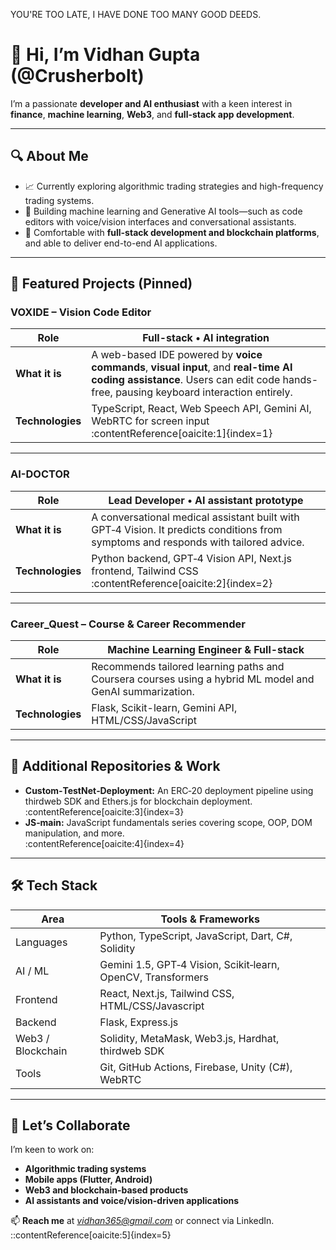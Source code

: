 YOU'RE TOO LATE, I HAVE DONE TOO MANY GOOD DEEDS.

# 👋 Hi, I’m Vidhan Gupta (@Crusherbolt)

I’m a passionate **developer and AI enthusiast** with a keen interest in **finance**, **machine learning**, **Web3**, and **full-stack app development**.

---

## 🔍 About Me

- 📈 Currently exploring algorithmic trading strategies and high-frequency trading systems.
- 🧠 Building machine learning and Generative AI tools—such as code editors with voice/vision interfaces and conversational assistants.
- 🚀 Comfortable with **full-stack development and blockchain platforms**, and able to deliver end-to-end AI applications.

---

## 🚀 Featured Projects (Pinned)

### VOXIDE – Vision Code Editor  
| Role | Full-stack • AI integration |
|------|------------------------------|
| **What it is** | A web-based IDE powered by **voice commands**, **visual input**, and **real-time AI coding assistance**. Users can edit code hands-free, pausing keyboard interaction entirely.  
| **Technologies** | TypeScript, React, Web Speech API, Gemini AI, WebRTC for screen input :contentReference[oaicite:1]{index=1}  

---

### AI-DOCTOR  
| Role | Lead Developer • AI assistant prototype |
|------|-------------------------------------------|
| **What it is** | A conversational medical assistant built with GPT‑4 Vision. It predicts conditions from symptoms and responds with tailored advice.  
| **Technologies** | Python backend, GPT‑4 Vision API, Next.js frontend, Tailwind CSS :contentReference[oaicite:2]{index=2}  

---

### Career_Quest – Course & Career Recommender  
| Role | Machine Learning Engineer & Full-stack |
|------|----------------------------------------|
| **What it is** | Recommends tailored learning paths and Coursera courses using a hybrid ML model and GenAI summarization.  
| **Technologies** | Flask, Scikit-learn, Gemini API, HTML/CSS/JavaScript  

---

## 🧩 Additional Repositories & Work

- **Custom‑TestNet‑Deployment:** An ERC‑20 deployment pipeline using thirdweb SDK and Ethers.js for blockchain deployment.  
  :contentReference[oaicite:3]{index=3}  
- **JS‑main:** JavaScript fundamentals series covering scope, OOP, DOM manipulation, and more.  
  :contentReference[oaicite:4]{index=4}  

---

## 🛠️ Tech Stack

| Area         | Tools & Frameworks                                        |
|--------------|------------------------------------------------------------|
| Languages    | Python, TypeScript, JavaScript, Dart, C#, Solidity        |
| AI / ML      | Gemini 1.5, GPT‑4 Vision, Scikit‑learn, OpenCV, Transformers |
| Frontend     | React, Next.js, Tailwind CSS, HTML/CSS/Javascript        |
| Backend      | Flask, Express.js                                         |
| Web3 / Blockchain | Solidity, MetaMask, Web3.js, Hardhat, thirdweb SDK      |
| Tools        | Git, GitHub Actions, Firebase, Unity (C#), WebRTC         |

---

## 🤝 Let’s Collaborate

I’m keen to work on:
- **Algorithmic trading systems**
- **Mobile apps (Flutter, Android)**
- **Web3 and blockchain-based products**
- **AI assistants and voice/vision-driven applications**

📫 **Reach me** at *vidhan365@gmail.com* or connect via LinkedIn.
::contentReference[oaicite:5]{index=5}


<!---
Crusherbolt/Crusherbolt is a ✨ special ✨ repository because its `README.md` (this file) appears on your GitHub profile.
You can click the Preview link to take a look at your changes.
--->
